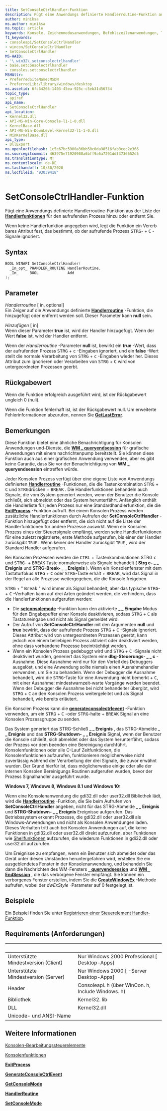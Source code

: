 ```yaml
---
title: SetConsoleCtrlHandler-Funktion
description: Fügt eine Anwendungs definierte Handlerroutine-Funktion aus der Liste der Handlerfunktionen für den aufrufenden Prozess hinzu oder entfernt Sie.
author: miniksa
ms.author: miniksa
ms.topic: article
keywords: Konsole, Zeichenmodusanwendungen, Befehlszeilenanwendungen, Terminalanwendungen, Konsolen-API
f1_keywords:
- consoleapi/SetConsoleCtrlHandler
- wincon/SetConsoleCtrlHandler
- SetConsoleCtrlHandler
MS-HAID:
- '\_win32\_setconsolectrlhandler'
- base.setconsolectrlhandler
- consoles.setconsolectrlhandler
MSHAttr:
- PreferredSiteName:MSDN
- PreferredLib:/library/windows/desktop
ms.assetid: 6fc64265-1403-45ea-925c-c5eb31d56734
topic_type:
- apiref
api_name:
- SetConsoleCtrlHandler
api_location:
- Kernel32.dll
- API-MS-Win-Core-Console-l1-1-0.dll
- KernelBase.dll
- API-MS-Win-DownLevel-Kernel32-l1-1-0.dll
- MinKernelBase.dll
api_type:
- DllExport
ms.openlocfilehash: 1c5c67bc5900a36bb50c0da90516fab0cec2e366
ms.sourcegitcommit: 463975e71920908a6bff9a6a7291ddf3736652d5
ms.translationtype: MT
ms.contentlocale: de-DE
ms.lasthandoff: 10/30/2020
ms.locfileid: "93039418"
---
```

# <a name="setconsolectrlhandler-function"></a>SetConsoleCtrlHandler-Funktion

Fügt eine Anwendungs definierte Handlerroutine-Funktion aus der Liste der [**Handlerfunktionen**](handlerroutine.md) für den aufrufenden Prozess hinzu oder entfernt Sie.

Wenn keine Handlerfunktion angegeben wird, legt die Funktion ein Vererb bares Attribut fest, das bestimmt, ob der aufrufende Prozess <kbd>STRG</kbd>- + <kbd>C</kbd> -Signale ignoriert.

## <a name="syntax"></a>Syntax

```C
BOOL WINAPI SetConsoleCtrlHandler(
  _In_opt_ PHANDLER_ROUTINE HandlerRoutine,
  _In_     BOOL             Add
);
```

## <a name="parameters"></a>Parameter

*Handlerroutine* \[ in, optional\]  
Ein Zeiger auf die Anwendungs definierte [**Handlerroutine**](handlerroutine.md) -Funktion, die hinzugefügt oder entfernt werden soll. Dieser Parameter kann **null** sein.

*Hinzufügen* \[ in\]  
Wenn dieser Parameter **true** ist, wird der Handler hinzugefügt. Wenn der Wert **false** ist, wird der Handler entfernt.

Wenn der *Handlerroutine* -Parameter **null** ist, bewirkt ein **true** -Wert, dass der aufrufenden Prozess <kbd>STRG</kbd> + <kbd>c</kbd> -Eingaben ignoriert, und ein **false** -Wert stellt die normale Verarbeitung von <kbd>STRG</kbd> + <kbd>c</kbd> -Eingaben wieder her. Dieses Attribut zum ignorieren oder Verarbeiten von <kbd>STRG</kbd> + <kbd>C</kbd> wird von untergeordneten Prozessen geerbt.

## <a name="return-value"></a>Rückgabewert

Wenn die Funktion erfolgreich ausgeführt wird, ist der Rückgabewert ungleich 0 (null).

Wenn die Funktion fehlerhaft ist, ist der Rückgabewert null. Um erweiterte Fehlerinformationen abzurufen, nennen Sie [**GetLastError**](https://msdn.microsoft.com/library/windows/desktop/ms679360).

## <a name="remarks"></a>Bemerkungen

Diese Funktion bietet eine ähnliche Benachrichtigung für Konsolen Anwendungen und-Dienste, die [**WM \_ queryendsession**](https://msdn.microsoft.com/library/windows/desktop/aa376890) für grafische Anwendungen mit einem nachrichtenpump bereitstellt. Sie können diese Funktion auch aus einer grafischen Anwendung verwenden, aber es gibt keine Garantie, dass Sie vor der Benachrichtigung von **WM \_ queryendsession** eintreffen würde.

Jeder Konsolen Prozess verfügt über eine eigene Liste von Anwendungs definierten [**Handlerroutine**](handlerroutine.md) -Funktionen, die die Tastenkombination <kbd>STRG</kbd> + <kbd>C</kbd> und <kbd>STRG</kbd>drücken + <kbd>BREAK</kbd> . Die Handlerfunktionen behandeln auch Signale, die vom System generiert werden, wenn der Benutzer die Konsole schließt, sich abmeldet oder das System herunterfährt. Anfänglich enthält die Handlerliste für jeden Prozess nur eine Standardhandlerfunktion, die die [**ExitProcess**](https://msdn.microsoft.com/library/windows/desktop/ms682658) -Funktion aufruft. Bei einem Konsolen Prozess werden zusätzliche Handlerfunktionen durch Aufrufen der **SetConsoleCtrlHandler** -Funktion hinzugefügt oder entfernt, die sich nicht auf die Liste der Handlerfunktionen für andere Prozesse auswirkt. Wenn ein Konsolen Prozess eines der Steuersignale empfängt, werden seine Handlerfunktionen für eine zuletzt registrierte, erste Methode aufgerufen, bis einer der Handler zurückgibt `TRUE` . Wenn keiner der Handler zurückgibt `TRUE` , wird der Standard Handler aufgerufen.

Bei Konsolen Prozessen werden die <kbd>CTRL</kbd> + Tastenkombinationen STRG <kbd>c</kbd> und <kbd>STRG</kbd>- + <kbd>BREAK</kbd> Taste normalerweise als Signale behandelt ( **Strg c- \_ \_ Ereignis** und **STRG-Break- \_ \_ Ereignis** ). Wenn ein Konsolenfenster mit dem Tastaturfokus <kbd>STRG</kbd> + <kbd>C</kbd> oder <kbd>STRG</kbd>-Taste erhält + <kbd>BREAK</kbd>, wird das Signal in der Regel an alle Prozesse weitergegeben, die die Konsole freigeben.

<kbd>STRG</kbd> + " <kbd>Break</kbd> " wird immer als Signal behandelt, aber das typische <kbd>STRG</kbd>- + <kbd>C</kbd> -Verhalten kann auf drei Arten geändert werden, die verhindern, dass die Handlerfunktionen aufgerufen werden:

- Die [**setconsolemode**](setconsolemode.md) -Funktion kann den aktivierte **\_ \_ Eingabe** Modus für den Eingabepuffer einer Konsole deaktivieren, sodass <kbd>STRG</kbd> + <kbd>C</kbd> als Tastatureingabe und nicht als Signal gemeldet wird.
- Der Aufruf von **SetConsoleCtrlHandler** mit den Argumenten **null** und **true** bewirkt, dass der aufrufende Prozess <kbd>STRG</kbd> + <kbd>C</kbd> -Signale ignoriert. Dieses Attribut wird von untergeordneten Prozessen geerbt, kann jedoch von einem beliebigen Prozess aktiviert oder deaktiviert werden, ohne dass vorhandene Prozesse beeinträchtigt werden.
- Wenn ein Konsolen Prozess gedebuggt wird und <kbd>STRG</kbd> + <kbd>C</kbd> -Signale nicht deaktiviert wurden, generiert das System eine **dbg-Steuerungs- \_ \_ c** -Ausnahme. Diese Ausnahme wird nur für den Vorteil des Debuggers ausgelöst, und eine Anwendung sollte niemals einen Ausnahmehandler verwenden, um Sie zu behandeln. Wenn der Debugger die Ausnahme behandelt, wird die <kbd>STRG</kbd>-Taste für eine Anwendung nicht bemerkt + <kbd>C</kbd>, mit einer Ausnahme: mindestwarnzeit-warte Vorgänge werden beendet. Wenn der Debugger die Ausnahme bei nicht behandelter übergibt, wird <kbd>STRG</kbd> + <kbd>C</kbd> an den Konsolen Prozess weitergeleitet und als Signal behandelt, wie bereits erläutert.

Ein Konsolen Prozess kann die [**generateconsolectrlevent**](generateconsolectrlevent.md) -Funktion verwenden, um ein <kbd>STRG</kbd> + <kbd>C</kbd> -oder <kbd>STRG</kbd>-halte + <kbd>BREAK</kbd> Signal an eine Konsolen Prozessgruppe zu senden.

Das System generiert das STRG-Schließ **\_ \_ Ereignis** , das STRG-Abmelde **\_ \_ Ereignis** und das **STRG-Shutdown- \_ \_ Ereignis** Signal, wenn der Benutzer die Konsole schließt, sich abmeldet oder das System herunterfährt, sodass der Prozess vor dem beenden eine Bereinigung durchführt. Konsolenfunktionen oder alle C-Lauf Zeitfunktionen, die Konsolenfunktionen aufzurufen, funktionieren möglicherweise nicht zuverlässig während der Verarbeitung der drei Signale, die zuvor erwähnt wurden. Der Grund hierfür ist, dass möglicherweise einige oder alle der internen Konsolen Bereinigungs Routinen aufgerufen wurden, bevor der Prozess Signalhandler ausgeführt wurde.

**Windows 7, Windows 8, Windows 8.1 und Windows 10:**

Wenn eine Konsolenanwendung die gdi32.dll oder user32.dll Bibliothek lädt, wird die [**Handlerroutine**](handlerroutine.md) -Funktion, die Sie beim Aufrufen von **SetConsoleCtrlHandler** angeben, nicht für das STRG-Abmelde **\_ \_ Ereignis** und **STRG-Shutdown- \_ \_ Ereignis** Ereignisse aufgerufen. Das Betriebssystem erkennt Prozesse, die gdi32.dll oder user32.dll als Windows-Anwendungen und nicht als Konsolen Anwendungen laden. Dieses Verhalten tritt auch bei Konsolen Anwendungen auf, die keine Funktionen in gdi32.dll oder user32.dll direkt aufzurufen, aber Funktionen wie [Shellfunktionen](https://msdn.microsoft.com/library/windows/desktop/bb776426) aufzurufen, die wiederum Funktionen in gdi32.dll oder user32.dll aufzurufen.

Um Ereignisse zu empfangen, wenn ein Benutzer sich abmeldet oder das Gerät unter diesen Umständen heruntergefahren wird, erstellen Sie ein ausgeblendetes Fenster in der Konsolenanwendung, und behandeln Sie dann die Nachrichten des WM-Fensters [**\_ queryendsession**](https://msdn.microsoft.com/library/windows/desktop/aa376890) und [**WM \_ EndSession**](https://msdn.microsoft.com/library/windows/desktop/aa376889) , die das verborgene Fenster empfängt. Sie können ein verborgenes Fenster erstellen, indem Sie die [**CreateWindowEx**](https://msdn.microsoft.com/library/windows/desktop/ms632680) -Methode aufrufen, wobei der *dwExStyle* -Parameter auf 0 festgelegt ist.

## <a name="examples"></a>Beispiele

Ein Beispiel finden Sie unter [Registrieren einer Steuerelement Handler-Funktion](registering-a-control-handler-function.md).

## <a name="requirements"></a>Requirements (Anforderungen)

| &nbsp; | &nbsp; |
|-|-|
| Unterstützte Mindestversion (Client) | Nur Windows 2000 Professional \[ Desktop-Apps\] |
| Unterstützte Mindestversion (Server) | Nur Windows 2000 \[ -Server Desktop-Apps\] |
| Header | Consoleapi. h (über WinCon. h, Include Windows. h) |
| Bibliothek | Kernel32. lib |
| DLL | Kernel32.dll |
| Unicode- und ANSI-Name | |

## <a name="see-also"></a>Weitere Informationen

[Konsolen-Bearbeitungssteuerelemente](console-control-handlers.md)

[Konsolenfunktionen](console-functions.md)

[**ExitProcess**](https://msdn.microsoft.com/library/windows/desktop/ms682658)

[**GenerateConsoleCtrlEvent**](generateconsolectrlevent.md)

[**GetConsoleMode**](getconsolemode.md)

[**HandlerRoutine**](handlerroutine.md)

[**SetConsoleMode**](setconsolemode.md)
